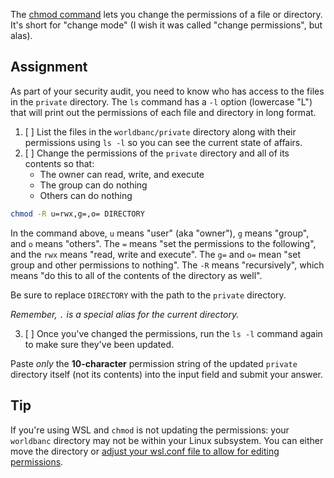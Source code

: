 The [chmod command](https://www.ibm.com/docs/en/aix/7.3?topic=c-chmod-command) lets you change the permissions of a file or directory. It's short for "change mode" (I wish it was called "change permissions", but alas).

## Assignment

As part of your security audit, you need to know who has access to the files in the `private` directory. The `ls` command has a `-l` option (lowercase "L") that will print out the permissions of each file and directory in long format.

1. [ ] List the files in the `worldbanc/private` directory along with their permissions using `ls -l` so you can see the current state of affairs.
2. [ ] Change the permissions of the `private` directory and all of its contents so that:
    - The owner can read, write, and execute
    - The group can do nothing
    - Others can do nothing

```bash
chmod -R u=rwx,g=,o= DIRECTORY
```

In the command above, `u` means "user" (aka "owner"), `g` means "group", and `o` means "others". The `=` means "set the permissions to the following", and the `rwx` means "read, write and execute". The `g=` and `o=` mean "set group and other permissions to nothing". The `-R` means "recursively", which means "do this to all of the contents of the directory as well".

Be sure to replace `DIRECTORY` with the path to the `private` directory.

_Remember, `.` is a special alias for the current directory._

3. [ ] Once you've changed the permissions, run the `ls -l` command again to make sure they've been updated.

Paste _only_ the **10-character** permission string of the updated `private` directory itself (not its contents) into the input field and submit your answer.

## Tip

If you're using WSL and `chmod` is not updating the permissions: your `worldbanc` directory may not be within your Linux subsystem. You can either move the directory or [adjust your wsl.conf file to allow for editing permissions](https://stackoverflow.com/questions/46610256/chmod-wsl-bash-doesnt-work).